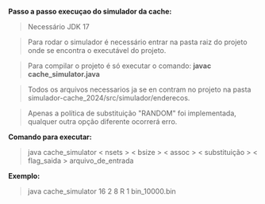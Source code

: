 **Passo a passo execuçao do simulador da cache:**

> Necessário JDK 17

> Para rodar o simulador é necessário entrar na pasta raiz do projeto onde se encontra o executável do projeto.
 
> Para compilar o projeto é só executar o comando: **javac cache_simulator.java**

> Todos os arquivos necessarios ja se en contram no projeto na pasta simulador-cache_2024/src/simulador/enderecos. 

> Apenas a política de substituição "RANDOM" foi implementada, qualquer outra opção diferente ocorrerá erro.

**Comando para executar:**

> java cache_simulator < nsets > < bsize > < assoc > < substituição > < flag_saida > arquivo_de_entrada

**Exemplo:**

> java cache_simulator 16 2 8 R 1 bin_10000.bin

